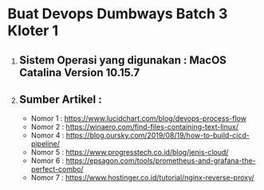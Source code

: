 # Buat Devops Dumbways Batch 3 Kloter 1

1. ## __Sistem Operasi yang digunakan : MacOS Catalina Version 10.15.7__
2. ## __Sumber Artikel__ :
   + Nomor 1 : https://www.lucidchart.com/blog/devops-process-flow
   + Nomor 2 : https://winaero.com/find-files-containing-text-linux/
   + Nomor 4 : https://blog.oursky.com/2019/08/19/how-to-build-cicd-pipeline/
   + Nomor 5 : https://www.progresstech.co.id/blog/jenis-cloud/
   + Nomor 6 : https://epsagon.com/tools/prometheus-and-grafana-the-perfect-combo/
   + Nomor 7 : https://www.hostinger.co.id/tutorial/nginx-reverse-proxy/